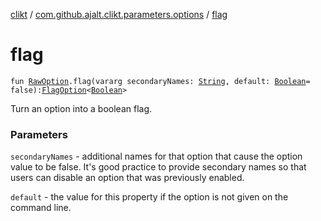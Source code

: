 [clikt](../index.md) / [com.github.ajalt.clikt.parameters.options](index.md) / [flag](./flag.md)

# flag

`fun `[`RawOption`](-raw-option.md)`.flag(vararg secondaryNames: `[`String`](https://kotlinlang.org/api/latest/jvm/stdlib/kotlin/-string/index.html)`, default: `[`Boolean`](https://kotlinlang.org/api/latest/jvm/stdlib/kotlin/-boolean/index.html)` = false): `[`FlagOption`](-flag-option/index.md)`<`[`Boolean`](https://kotlinlang.org/api/latest/jvm/stdlib/kotlin/-boolean/index.html)`>`

Turn an option into a boolean flag.

### Parameters

`secondaryNames` - additional names for that option that cause the option value to be false. It's good
practice to provide secondary names so that users can disable an option that was previously enabled.

`default` - the value for this property if the option is not given on the command line.